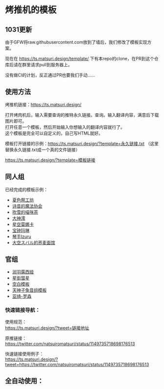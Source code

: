 # 烤推机的模板

## 1031更新
由于GFW将raw.githubusercontent.com放到了墙后，我们修改了模板实现方案。

现在在 https://ts.matsuri.design/template/ 下有本repo的clone，在PR到这个仓库后请在群里请求pull到服务器上。

没有做CI的计划，反正通过PR也要我们手动……

## 使用方法
烤推机链接：https://ts.matsuri.design/

打开烤肉机后，输入需要查询的推特永久链接。查询。输入翻译内容，满意后下载图片即可。  
打开任意一个模板，然后开始输入你想输入的翻译内容就行了。  
这个模板是完全可以自定义的，自己写HTML就好。  

模板打开链接的示例：https://ts.matsuri.design/?template=永久链接.txt  （这里替换永久链接.txt成一个真的文件链接）

https://ts.matsuri.design/?template=模板链接

## 同人组

已经完成的模板示例：  
- [夏色祭工坊](https://ts.matsuri.design/?template=/template/matsuri.txt)
- [诗音的魔法协会](https://ts.matsuri.design/?template=/template/shion.txt)
- [吹雪的喵咪茶](https://ts.matsuri.design/?template=/template/fubuki.txt)
- [大神澪](https://ts.matsuri.design/?template=/template/mio.txt)
- [星空莫娜卡](https://ts.matsuri.design/?template=/template/monoka.txt)
- [宝钟玛琳](https://ts.matsuri.design/?template=/template/marine.txt)
- [琴手Izuru](https://ts.matsuri.design/?template=/template/izuru.txt)
- [大空スバル的荞麦面馆](https://ts.matsuri.design/?template=/template/486.txt)

## 官组
- [润羽露西娅](https://ts.matsuri.design/?template=/template/rushia.txt)
- [星街彗星](https://ts.matsuri.design/?template=/template/suisei.txt)
- [空白模板](https://ts.matsuri.design/?template=/template/blank.txt)
- [天神子兔音组模板](https://ts.matsuri.design/?template=/template/kotone.txt)
- [亚绮-罗森](https://ts.matsuri.design/?template=/template/aki.txt)

### 快速链接导航：  

使用规范：  
https://ts.matsuri.design/?tweet=链接地址

原推链接：  
https://twitter.com/natsuiromatsuri/status/1149735718698176513

快速链接使用例子：  
https://ts.matsuri.design/?tweet=https://twitter.com/natsuiromatsuri/status/1149735718698176513

## 全自动使用：
